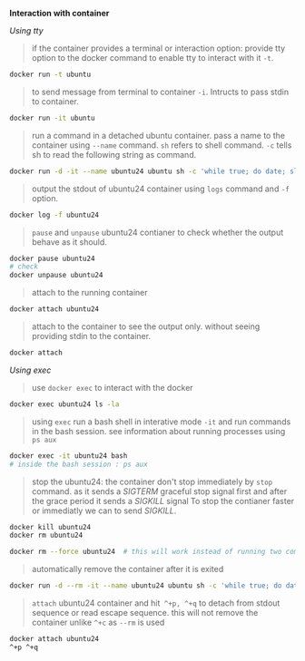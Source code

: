 **Interaction with container**

*Using tty*
> if the container provides a terminal or interaction option: provide tty option to the docker command to enable tty to interact with it ```-t```.
```bash
docker run -t ubuntu
```
> to send message from terminal to container ```-i```. Intructs to pass stdin to container.
```bash
docker run -it ubuntu
```
> run a command in a detached ubuntu container. pass a name to the container using ```--name``` command. ```sh``` refers to shell command. ```-c``` tells sh to read the following string as command.
```bash
docker run -d -it --name ubuntu24 ubuntu sh -c 'while true; do date; sleep 1; done'
```
> output the stdout of ubuntu24 container using ```logs``` command and ```-f``` option.
```bash
docker log -f ubuntu24
```
> ```pause``` and ```unpause``` ubuntu24 contianer to check whether the output behave as it should.
```bash
docker pause ubuntu24
# check
docker unpause ubuntu24
```
> attach to the running container
```bash
docker attach ubuntu24
```
> attach to the container to see the output only. without seeing providing stdin to the container.
```bash
docker attach
```

*Using exec*
> use ```docker exec``` to interact with the docker
```bash
docker exec ubuntu24 ls -la
```
> using ```exec``` run a bash shell in interative mode ```-it``` and run commands in the bash session. see information about running processes using ```ps aux``` 
```bash
docker exec -it ubuntu24 bash 
# inside the bash session : ps aux
```
<!-- > **Not relevant**
> kill the while loop without terminating the container.  
> terminating the container doesn't kill the while loop.  
> a *SIGTERM*: ```kill -15 <pid>``` doesn't also have any effect in most cases as it signals for graceful stop.
> use a *SIGKILL* ```kill -9 <pid>``` to kill the process.
> get the pid ```ps aux | grep '[w]hile true; do date; sleep 1; done'``` -->

> stop the ubuntu24: the container don't stop immediately by ```stop``` command. as it sends a *SIGTERM* graceful stop signal first and after the grace period it sends a *SIGKILL* signal
> To stop the contianer faster or immediatly we can to send *SIGKILL*.
```bash
docker kill ubuntu24
docker rm ubuntu24

docker rm --force ubuntu24  # this will work instead of running two commands
```
> automatically remove the container after it is exited
```bash
docker run -d --rm -it --name ubuntu24 ubuntu sh -c 'while true; do date; sleep 1; done'
```
> ```attach``` ubuntu24 container and hit``` ^+p, ^+q``` to detach from stdout sequence or read escape sequence.
> this will not remove the container unlike ```^+c``` as ```--rm``` is used 
```bash
docker attach ubuntu24
^+p ^+q
```


